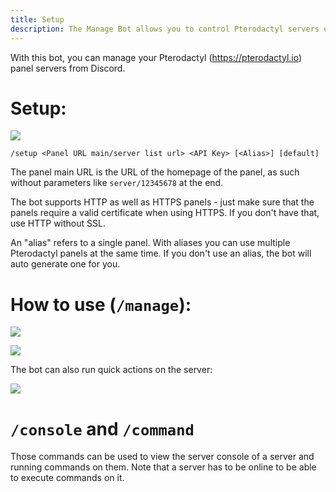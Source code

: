 ```yaml
---
title: Setup
description: The Manage Bot allows you to control Pterodactyl servers using Discord. This page explains on how to setup and use the bot.
---
```


With this bot, you can manage your Pterodactyl (https://pterodactyl.io) panel servers from Discord.

# Setup:

![](https://cdn.discordapp.com/attachments/856211013162893352/1103019459305799821/image.png)

`/setup <Panel URL main/server list url> <API Key> [<Alias>] [default]`

The panel main URL is the URL of the homepage of the panel, as such without parameters like `server/12345678` at the end.

The bot supports HTTP as well as HTTPS panels - just make sure that the panels require a valid certificate when using HTTPS. If you don't have that, use HTTP without SSL.

An "alias" refers to a single panel. With aliases you can use multiple Pterodactyl panels at the same time.
If you don't use an alias, the bot will auto generate one for you.

# How to use (`/manage`):

![](https://cdn.discordapp.com/attachments/856211013162893352/1026119789900464189/2022-10-02_15_10_48.png)

![](https://cdn.discordapp.com/attachments/856211013162893352/1026119790215053433/2022-10-02_15_11_09.png)


The bot can also run quick actions on the server:

![](https://cdn.discordapp.com/attachments/856211013162893352/1026119790563176488/2022-10-02_15_11_53.png)

# `/console` and `/command`

Those commands can be used to view the server console of a server and running commands on them. Note that a server has to be online to be able to execute commands on it.
